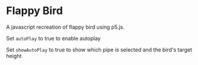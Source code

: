 # Flappy Bird

A javascript recreation of flappy bird using p5.js.

Set `autoPlay` to true to enable autoplay

Set `showAutoPlay` to true to show which pipe is selected and the bird's target height
